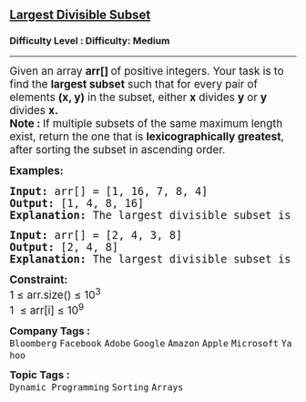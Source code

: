 <h2><a href="https://www.geeksforgeeks.org/problems/largest-divisible-subset--170643/1?_gl=1*blmzhr*_up*MQ..&gclid=CjwKCAiAhqCdBhB0EiwAH8M_GoC4dHdy1Y8GWzmsRI77twRorT41-V4Tcl_M0MJ9Slc_sILYztk6PRoCyegQAvD_BwE">Largest Divisible Subset</a></h2><h3>Difficulty Level : Difficulty: Medium</h3><hr><div class="problems_problem_content__Xm_eO"><p><span style="font-size: 14pt;">Given an array&nbsp;<strong>arr[]&nbsp;</strong>of positive integers. Your task is to find the <strong data-start="210" data-end="228">largest subset</strong> such that for every pair of elements <strong>(x, y)</strong> in the subset, either <strong>x</strong> divides <strong>y</strong> or <strong>y</strong> divides <strong>x.</strong><br><strong>Note : </strong>If multiple subsets of the same maximum length exist, return the one that is <strong data-start="470" data-end="500">lexicographically greatest</strong>, after sorting the subset in ascending order.</span></p>
<p><span style="font-size: 14pt;"><strong>Examples:</strong></span></p>
<pre><span style="font-size: 14pt;"><strong>Input:</strong> arr[] = [1, 16, 7, 8, 4]
<strong>Output: </strong>[1, 4, 8, 16]<br><strong>Explanation:</strong> The largest divisible subset is [1, 4, 8, 16], where each element divides the next one. This subset is already the lexicographically greatest one.</span></pre>
<pre><strong><span style="font-size: 14pt;">Input: </span></strong><span style="font-size: 14pt;">arr[] = [2, 4, 3, 8]</span><strong><span style="font-size: 14pt;"><br>Output: </span></strong><span style="font-size: 14pt;">[2, 4, 8]</span><strong><span style="font-size: 14pt;"><br>Explanation: </span></strong><span style="font-size: 14pt;">The largest divisible subset is [2, 4, 8], where each element divides the next one. This subset is already the lexicographically greatest one.</span></pre>
<p><span style="font-size: 14pt;"><strong>Constraint:</strong><br>1 ≤ arr.size() ≤ 10<sup>3</sup><br>1&nbsp; ≤ arr[i] ≤ 10<sup>9</sup></span></p></div><p><span style=font-size:18px><strong>Company Tags : </strong><br><code>Bloomberg</code>&nbsp;<code>Facebook</code>&nbsp;<code>Adobe</code>&nbsp;<code>Google</code>&nbsp;<code>Amazon</code>&nbsp;<code>Apple</code>&nbsp;<code>Microsoft</code>&nbsp;<code>Yahoo</code>&nbsp;<br><p><span style=font-size:18px><strong>Topic Tags : </strong><br><code>Dynamic Programming</code>&nbsp;<code>Sorting</code>&nbsp;<code>Arrays</code>&nbsp;